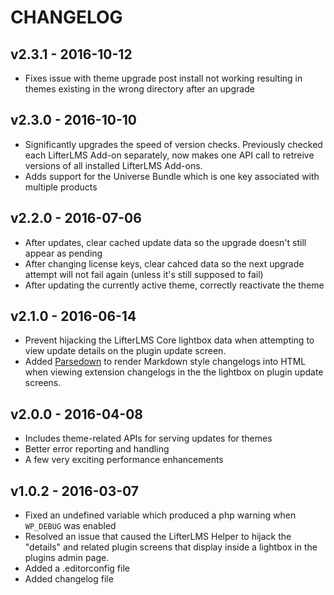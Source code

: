 CHANGELOG
=========

v2.3.1 - 2016-10-12
-------------------

+ Fixes issue with theme upgrade post install not working resulting in themes existing in the wrong directory after an upgrade


v2.3.0 - 2016-10-10
-------------------

+ Significantly upgrades the speed of version checks. Previously checked each LifterLMS Add-on separately, now makes one API call to retreive versions of all installed LifterLMS Add-ons.
+ Adds support for the Universe Bundle which is one key associated with multiple products


v2.2.0 - 2016-07-06
-------------------

+ After updates, clear cached update data so the upgrade doesn't still appear as pending
+ After changing license keys, clear cahced data so the next upgrade attempt will not fail again (unless it's still supposed to fail)
+ After updating the currently active theme, correctly reactivate the theme


v2.1.0 - 2016-06-14
-------------------

+ Prevent hijacking the LifterLMS Core lightbox data when attempting to view update details on the plugin update screen.
+ Added [Parsedown](https://github.com/erusev/parsedown) to render Markdown style changelogs into HTML when viewing extension changelogs in the the lightbox on plugin update screens.


v2.0.0 - 2016-04-08
-------------------

+ Includes theme-related APIs for serving updates for themes
+ Better error reporting and handling
+ A few very exciting performance enhancements


v1.0.2 - 2016-03-07
-------------------

+ Fixed an undefined variable which produced a php warning when `WP_DEBUG` was enabled
+ Resolved an issue that caused the LifterLMS Helper to hijack the "details" and related plugin screens that display inside a lightbox in the plugins admin page.
+ Added a .editorconfig file
+ Added changelog file
